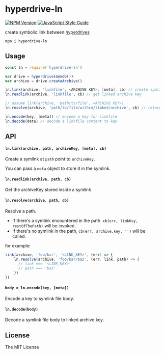 # hyperdrive-ln

[![NPM Version](https://img.shields.io/npm/v/hyperdrive-ln.svg)](https://www.npmjs.com/package/hyperfeed) [![JavaScript Style Guide](https://img.shields.io/badge/code%20style-standard-brightgreen.svg)](http://standardjs.com/)

create symbolic link between [hyperdrives](https://github.com/mafintosh/hyperdrive)

`npm i hyperdrive-ln`

## Usage

```js
const ln = require('hyperdrive-ln')

var drive = hyperdrive(memdb())
var archive = drive.createArchive()

ln.link(archive, 'linkfile', <ARCHIVE KEY>, [meta], cb) // create symlink to another archive
ln.readlink(archive, 'linkfile', cb) // get linked archive key

// assume link(archive, 'path/to/file', <ARCHIVE KEY>)
ln.resolve(archive, 'path/to/file/within/linked/archive', cb) // returns (err, <ARCHIVE KEY>, 'within/linked/archive')

ln.encode(key, [meta]) // encode a key for linkfile
ln.decode(data) // decode a linkfile content to key
```

## API

#### `ln.link(archive, path, archiveKey, [meta], cb)`

Create a symlink at `path` point to `archiveKey`.

You can pass a `meta` object to store it in the symlink.

#### `ln.readlink(archive, path, cb)`

Get the archiveKey stored inside a symlink

#### `ln.resolve(archive, path, cb)`

Resolve a path.

* If there's a symlink encountered in the path. `cb(err, linkKey, restOfThePath)` will be invoked.
* If there's no symlink in the path, `cb(err, archive.key, '')` will be called.

for example:

```js
link(archive, 'foo/bar', '<LINK_KEY>', (err) => {
    ln.resolve(archive, 'foo/bar/baz', (err, link, path) => {
      // link === '<LINK_KEY>'
      // path === 'baz'
    })
})
```

#### `body = ln.encode(key, [meta])`

Encode a key to symlink file body.

#### `ln.decode(body)`

Decode a symlink file body to linked archive key.

## License

The MIT License
